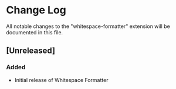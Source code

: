 # Change Log
All notable changes to the "whitespace-formatter" extension will be documented in this file.

## [Unreleased]
### Added
- Initial release of Whitespace Formatter
